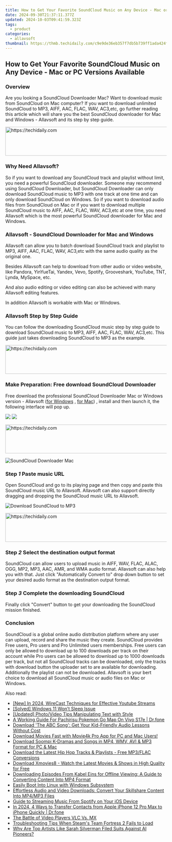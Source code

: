 ```yaml
---
title: How to Get Your Favorite SoundCloud Music on Any Device - Mac or PC Versions Available
date: 2024-09-30T21:37:11.377Z
updated: 2024-10-03T09:41:59.323Z
tags:
  - product
categories:
  - allavsoft
thumbnail: https://thmb.techidaily.com/c9e9de36eb357f7db5b739ff1ada424f8276ace6815f6a294b656d072c86df72.jpg
---
```


## How to Get Your Favorite SoundCloud Music on Any Device - Mac or PC Versions Available

### Overview

Are you looking a SoundCloud Downloader Mac? Want to download music from SoundCloud on Mac computer? If you want to download unlimited SoundCloud to MP3, AIFF, AAC, FLAC, WAV, AC3,etc, go further reading this article which will share you the best SoundCloud downloader for Mac and Windows - Allavsoft and its step by step guide.

<!-- affiliate ads begin -->
<a href="https://imp.i357552.net/c/5597632/857869/11832" target="_top" id="857869">
  <img src="//a.impactradius-go.com/display-ad/11832-857869" border="0" alt="https://techidaily.com" width="728" height="90"/>
</a>
<img height="0" width="0" src="https://imp.i357552.net/i/5597632/857869/11832" style="position:absolute;visibility:hidden;" border="0" />
<!-- affiliate ads end -->

### Why Need Allavsoft?

So if you want to download any SoundCloud track and playlist without limit, you need a powerful SoundCloud downloader. Someone may recommend using SoundCloud Downloader, but SoundCloud Downloader can only download SoundCloud music to MP3 with one track at one time and can only download SoundCloud on Windows. So if you want to download audio files from SoundCloud on Mac or if you want to download multiple SoundCloud music to AIFF, AAC, FLAC, WAV, AC3,etc at one time, you need Allavsoft which is the most powerful SoundCloud downloader for Mac and Windows.

### Allavsoft - SoundCloud Downloader for Mac and Windows

Allavsoft can allow you to batch download SoundCloud track and playlist to MP3, AIFF, AAC, FLAC, WAV, AC3,etc with the same audio quality as the original one.

Besides Allavsoft can help to download from other audio or video website, like Pandora, YinYueTai, Yandex, Vevo, Spotify, Grooveshark, YouTube, TNT, Lynda, MySpace, etc.

And also audio editing or video editing can also be achieved with many Allavsoft editing features.

In addition Allavsoft is workable with Mac or Windows.

### Allavsoft Step by Step Guide

You can follow the downloading SoundCloud music step by step guide to download SoundCloud music to MP3, AIFF, AAC, FLAC, WAV, AC3,etc. This guide just takes downloading SoundCloud to MP3 as the example.

<!-- affiliate ads begin -->
<a href="https://aligracehair.sjv.io/c/5597632/1902278/19272" target="_top" id="1902278">
  <img src="//a.impactradius-go.com/display-ad/19272-1902278" border="0" alt="https://techidaily.com" width="728" height="90"/>
</a>
<img height="0" width="0" src="https://aligracehair.sjv.io/i/5597632/1902278/19272" style="position:absolute;visibility:hidden;" border="0" />
<!-- affiliate ads end -->

### Make Preparation: Free download SoundCloud Downloader

Free download the professional SoundCloud Downloader Mac or Windows version - Allavsoft ([for Windows](https://tools.techidaily.com/allavsoft/products/) , [for Mac](https://tools.techidaily.com/allavsoft/products/)) , install and then launch it, the following interface will pop up.

[![](https://www.allavsoft.com/how-to/../images/how-to/free-download-win.jpg)](https://tools.techidaily.com/allavsoft/products/) [![](https://www.allavsoft.com/how-to/../images/how-to/free-download-mac.jpg)](https://tools.techidaily.com/allavsoft/products/)

<!-- affiliate ads begin -->
<a href="https://ephamedtechinc.pxf.io/c/5597632/2137227/26400" target="_top" id="2137227">
  <img src="//a.impactradius-go.com/display-ad/26400-2137227" border="0" alt="https://techidaily.com" width="728" height="90"/>
</a>
<img height="0" width="0" src="https://ephamedtechinc.pxf.io/i/5597632/2137227/26400" style="position:absolute;visibility:hidden;" border="0" />
<!-- affiliate ads end -->

![SoundCloud Downloader Mac](https://www.allavsoft.com/how-to/../images/allavsoft/screen-shot-600.jpg)

### Step _1_ Paste music URL

Open SoundCloud and go to its playing page and then copy and paste this SoundCloud music URL to Allavsoft. Allavsoft can also support directly dragging and dropping the SoundCloud music URL to Allavsoft.

![Download SoundCloud to MP3](https://www.allavsoft.com/how-to/../images/how-to/audiomack-downloader-to-mp3-wav-flac/download-audiomack-to-mp3.jpg)

<!-- affiliate ads begin -->
<a href="https://aligracehair.sjv.io/c/5597632/2016134/19272" target="_top" id="2016134">
  <img src="//a.impactradius-go.com/display-ad/19272-2016134" border="0" alt="https://techidaily.com" width="728" height="90"/>
</a>
<img height="0" width="0" src="https://aligracehair.sjv.io/i/5597632/2016134/19272" style="position:absolute;visibility:hidden;" border="0" />
<!-- affiliate ads end -->

### Step _2_ Select the destination output format

SoundCloud can allow users to upload music in AIFF, WAV, FLAC, ALAC, OGG, MP2, MP3, AAC, AMR, and WMA audio format. Allavsoft can also help you with that. Just click "Automatically Convert to" drop down button to set your desired audio format as the destination output format.

### Step _3_ Complete the downloading SoundCloud

Finally click "Convert" button to get your downloading the SoundCloud mission finished.

### Conclusion

SoundCloud is a global online audio distribution platform where any user can upload, record and share the music they create. SoundCloud provides Free users, Pro users and Pro Unlimited users memberships. Free users can only be allowed to download up to 100 downloads per track on their account while Pro users can be allowed to download up to 1000 downloads per track, but not all SoundCloud tracks can be downloaded, only the tracks with download button the uploader set to are available for downloading. Additionally the playlist can not be downloaded. Allavsoft is your bert choice to download all SoundCloud music or audio files on Mac or Windows.

<ins class="adsbygoogle"
     style="display:block"
     data-ad-format="autorelaxed"
     data-ad-client="ca-pub-7571918770474297"
     data-ad-slot="1223367746"></ins>

<ins class="adsbygoogle"
     style="display:block"
     data-ad-client="ca-pub-7571918770474297"
     data-ad-slot="8358498916"
     data-ad-format="auto"
     data-full-width-responsive="true"></ins>

<span class="atpl-alsoreadstyle">Also read:</span>
<div><ul>
<li><a href="https://youtube-lab.techidaily.com/n-2024-wirecast-techniques-for-effective-youtube-streams/"><u>[New] In 2024, WireCast Techniques for Effective Youtube Streams</u></a></li>
<li><a href="https://common-error.techidaily.com/1723210298538-solved-windows-11-wont-sleep-issue/"><u>[Solved] Windows 11 Won’t Sleep Issue</u></a></li>
<li><a href="https://extra-approaches.techidaily.com/updated-photovideo-tips-manipulating-text-with-style/"><u>[Updated] Photo/Video Tips Manipulating Text with Style</u></a></li>
<li><a href="https://change-location.techidaily.com/a-working-guide-for-pachirisu-pokemon-go-map-on-vivo-s17e-drfone-by-drfone-virtual-android/"><u>A Working Guide For Pachirisu Pokemon Go Map On Vivo S17e | Dr.fone</u></a></li>
<li><a href="https://win-premium.techidaily.com/download-the-abc-song-get-your-kid-friendly-audio-lessons-without-cost/"><u>Download 'The ABC Song': Get Your Kid-Friendly Audio Lessons Without Cost</u></a></li>
<li><a href="https://win-premium.techidaily.com/download-movies-fast-with-movie4k-pro-app-for-pc-and-mac-users/"><u>Download Movies Fast with Movie4k Pro App for PC and Mac Users!</u></a></li>
<li><a href="https://win-premium.techidaily.com/download-soompi-k-dramas-and-songs-in-mp4-wmv-avi-and-mp3-format-for-pc-and-mac/"><u>Download Soompi K-Dramas and Songs in MP4, WMV, AVI & MP3 Format for PC & Mac</u></a></li>
<li><a href="https://win-premium.techidaily.com/download-the-latest-hip-hop-tracks-and-playlists-free-mp3flac-conversions/"><u>Download the Latest Hip Hop Tracks & Playlists - Free MP3/FLAC Conversions</u></a></li>
<li><a href="https://win-premium.techidaily.com/download-xmovies8-watch-the-latest-movies-and-shows-in-high-quality-for-free/"><u>Download Xmovies8 - Watch the Latest Movies & Shows in High Quality for Free</u></a></li>
<li><a href="https://win-premium.techidaily.com/downloading-episodes-from-kabel-eins-for-offline-viewing-a-guide-to-converting-content-into-mp4-format/"><u>Downloading Episodes From Kabel Eins for Offline Viewing: A Guide to Converting Content Into MP4 Format</u></a></li>
<li><a href="https://win11.techidaily.com/easily-boot-into-linux-with-windows-subsystem/"><u>Easily Boot Into Linux with Windows Subsystem</u></a></li>
<li><a href="https://win-premium.techidaily.com/effortless-audio-and-video-downloads-convert-your-skillshare-content-into-mp4mp3-files/"><u>Effortless Audio and Video Downloads: Convert Your Skillshare Content Into MP4/MP3 Files</u></a></li>
<li><a href="https://win-premium.techidaily.com/guide-to-streaming-music-from-spotify-on-your-ios-device/"><u>Guide to Streaming Music From Spotify on Your iOS Device</u></a></li>
<li><a href="https://iphone-transfer.techidaily.com/in-2024-4-ways-to-transfer-contacts-from-apple-iphone-12-pro-max-to-iphone-quickly-drfone-by-drfone-transfer-from-ios/"><u>In 2024, 4 Ways to Transfer Contacts from Apple iPhone 12 Pro Max to iPhone Quickly | Dr.fone</u></a></li>
<li><a href="https://extra-resources.techidaily.com/the-battle-of-video-players-vlc-vs-mx/"><u>The Battle of Video Players VLC Vs. MX</u></a></li>
<li><a href="https://win-able.techidaily.com/troubleshooting-tips-when-steams-team-fortress-2-fails-to-load/"><u>Troubleshooting Tips When Steam's Team Fortress 2 Fails to Load</u></a></li>
<li><a href="https://tech-haven.techidaily.com/why-are-top-artists-like-sarah-silverman-filed-suits-against-ai-pioneers/"><u>Why Are Top Artists Like Sarah Silverman Filed Suits Against AI Pioneers?</u></a></li>
</ul></div>

